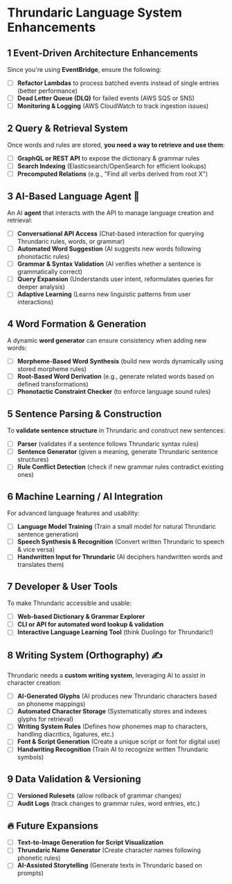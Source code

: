 # Thrundaric Language System Enhancements

## 1 Event-Driven Architecture Enhancements  
Since you're using **EventBridge**, ensure the following:  
- [ ] **Refactor Lambdas** to process batched events instead of single entries (better performance)  
- [ ] **Dead Letter Queue (DLQ)** for failed events (AWS SQS or SNS)  
- [ ] **Monitoring & Logging** (AWS CloudWatch to track ingestion issues)  

## 2 Query & Retrieval System  
Once words and rules are stored, **you need a way to retrieve and use them**:  
- [ ] **GraphQL or REST API** to expose the dictionary & grammar rules  
- [ ] **Search Indexing** (Elasticsearch/OpenSearch for efficient lookups)  
- [ ] **Precomputed Relations** (e.g., "Find all verbs derived from root X")  

## 3 AI-Based Language Agent 🤖  
An AI **agent** that interacts with the API to manage language creation and retrieval:  
- [ ] **Conversational API Access** (Chat-based interaction for querying Thrundaric rules, words, or grammar)  
- [ ] **Automated Word Suggestion** (AI suggests new words following phonotactic rules)  
- [ ] **Grammar & Syntax Validation** (AI verifies whether a sentence is grammatically correct)  
- [ ] **Query Expansion** (Understands user intent, reformulates queries for deeper analysis)  
- [ ] **Adaptive Learning** (Learns new linguistic patterns from user interactions)  

## 4 Word Formation & Generation  
A dynamic **word generator** can ensure consistency when adding new words:  
- [ ] **Morpheme-Based Word Synthesis** (build new words dynamically using stored morpheme rules)  
- [ ] **Root-Based Word Derivation** (e.g., generate related words based on defined transformations)  
- [ ] **Phonotactic Constraint Checker** (to enforce language sound rules)  

## 5 Sentence Parsing & Construction  
To **validate sentence structure** in Thrundaric and construct new sentences:  
- [ ] **Parser** (validates if a sentence follows Thrundaric syntax rules)  
- [ ] **Sentence Generator** (given a meaning, generate Thrundaric sentence structures)  
- [ ] **Rule Conflict Detection** (check if new grammar rules contradict existing ones)  

## 6 Machine Learning / AI Integration  
For advanced language features and usability:  
- [ ] **Language Model Training** (Train a small model for natural Thrundaric sentence generation)  
- [ ] **Speech Synthesis & Recognition** (Convert written Thrundaric to speech & vice versa)  
- [ ] **Handwritten Input for Thrundaric** (AI deciphers handwritten words and translates them)  

## 7 Developer & User Tools  
To make Thrundaric accessible and usable:  
- [ ] **Web-based Dictionary & Grammar Explorer**  
- [ ] **CLI or API for automated word lookup & validation**  
- [ ] **Interactive Language Learning Tool** (think Duolingo for Thrundaric!)  

## 8 Writing System (Orthography) ✍️  
Thrundaric needs a **custom writing system**, leveraging AI to assist in character creation:  
- [ ] **AI-Generated Glyphs** (AI produces new Thrundaric characters based on phoneme mappings)  
- [ ] **Automated Character Storage** (Systematically stores and indexes glyphs for retrieval)  
- [ ] **Writing System Rules** (Defines how phonemes map to characters, handling diacritics, ligatures, etc.)  
- [ ] **Font & Script Generation** (Create a unique script or font for digital use)  
- [ ] **Handwriting Recognition** (Train AI to recognize written Thrundaric symbols)

## 9 Data Validation & Versioning  
- [ ] **Versioned Rulesets** (allow rollback of grammar changes)  
- [ ] **Audit Logs** (track changes to grammar rules, word entries, etc.)  

## 🔥 Future Expansions  
- [ ] **Text-to-Image Generation for Script Visualization**  
- [ ] **Thrundaric Name Generator** (Create character names following phonetic rules)  
- [ ] **AI-Assisted Storytelling** (Generate texts in Thrundaric based on prompts)  
